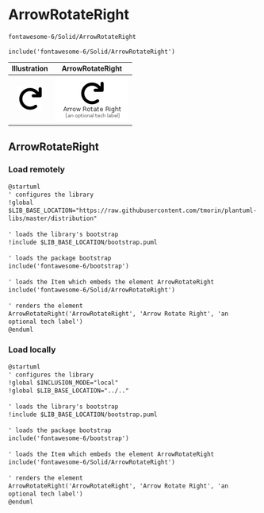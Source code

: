 # ArrowRotateRight


```text
fontawesome-6/Solid/ArrowRotateRight
```

```text
include('fontawesome-6/Solid/ArrowRotateRight')
```



| Illustration | ArrowRotateRight |
| :---: | :---: |
| ![illustration for Illustration](../../fontawesome-6/Solid/ArrowRotateRight.png) | ![illustration for ArrowRotateRight](../../fontawesome-6/Solid/ArrowRotateRight.Local.png) |




## ArrowRotateRight

### Load remotely
```plantuml
@startuml
' configures the library
!global $LIB_BASE_LOCATION="https://raw.githubusercontent.com/tmorin/plantuml-libs/master/distribution"

' loads the library's bootstrap
!include $LIB_BASE_LOCATION/bootstrap.puml

' loads the package bootstrap
include('fontawesome-6/bootstrap')

' loads the Item which embeds the element ArrowRotateRight
include('fontawesome-6/Solid/ArrowRotateRight')

' renders the element
ArrowRotateRight('ArrowRotateRight', 'Arrow Rotate Right', 'an optional tech label')
@enduml
```

### Load locally
```plantuml
@startuml
' configures the library
!global $INCLUSION_MODE="local"
!global $LIB_BASE_LOCATION="../.."

' loads the library's bootstrap
!include $LIB_BASE_LOCATION/bootstrap.puml

' loads the package bootstrap
include('fontawesome-6/bootstrap')

' loads the Item which embeds the element ArrowRotateRight
include('fontawesome-6/Solid/ArrowRotateRight')

' renders the element
ArrowRotateRight('ArrowRotateRight', 'Arrow Rotate Right', 'an optional tech label')
@enduml
```

